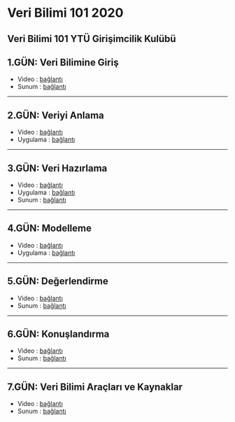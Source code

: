 # Veri Bilimi 101 2020

Veri Bilimi 101 YTÜ Girişimcilik Kulübü
------------------------------------------

## 1.GÜN: Veri Bilimine Giriş

* Video     : <a href="https://www.youtube.com/watch?v=l3YBsT3ytWE&t=3s">bağlantı</a>
* Sunum     : <a href="https://github.com/homodigitus/veribilimi101_2020/blob/main/sunumlar/vb101_1_giris.pdf">bağlantı</a>

------------------------------------------

## 2.GÜN: Veriyi Anlama

* Video     : <a href="https://www.youtube.com/watch?v=_Pqii3rAfyM">bağlantı</a>
* Uygulama  : <a href="https://github.com/homodigitus/veribilimi101_2020/blob/main/uygulamalar/01_veriyi_anlama.ipynb">bağlantı</a>

------------------------------------------

## 3.GÜN: Veri Hazırlama

* Video     : <a href="https://www.youtube.com/watch?v=l3YBsT3ytWE&t=3s">bağlantı</a>
* Uygulama  : <a href="https://github.com/homodigitus/veribilimi101_2020/blob/main/uygulamalar/02_veri_hazirligi.ipynb">bağlantı</a>
* Sunum     : <a href="https://github.com/homodigitus/veribilimi101_2020/blob/main/sunumlar/vb101_3_veri_hazirlama.pdf">bağlantı</a>

------------------------------------------

## 4.GÜN: Modelleme

* Video     : <a href="https://www.youtube.com/watch?v=eYy9OD4xBYc&t=1s">bağlantı</a>
* Uygulama  : <a href="https://github.com/homodigitus/veribilimi101_2020/blob/main/uygulamalar/03_modelleme.ipynb">bağlantı</a>

------------------------------------------

## 5.GÜN: Değerlendirme

* Video     : <a href="https://www.youtube.com/watch?v=pDmd7uE1_Vo">bağlantı</a>
* Sunum     : <a href="https://github.com/homodigitus/veribilimi101_2020/blob/main/sunumlar/vb101_5_model_degerlendirme.pdf">bağlantı</a>

------------------------------------------

## 6.GÜN: Konuşlandırma

* Video     : <a href="https://www.youtube.com/watch?v=i2ZP9eCfhc0">bağlantı</a>
* Sunum     : <a href="https://github.com/homodigitus/veribilimi101_2020/blob/main/sunumlar/vb101_6_model_konuslandirma.pdf">bağlantı</a>

------------------------------------------

## 7.GÜN: Veri Bilimi Araçları ve Kaynaklar

* Video     : <a href="https://www.youtube.com/watch?v=Fd3e9kUVZaA">bağlantı</a>
* Sunum     : <a href="https://github.com/homodigitus/veribilimi101_2020/blob/main/sunumlar/vb101_7_araclar.pdf">bağlantı</a>


